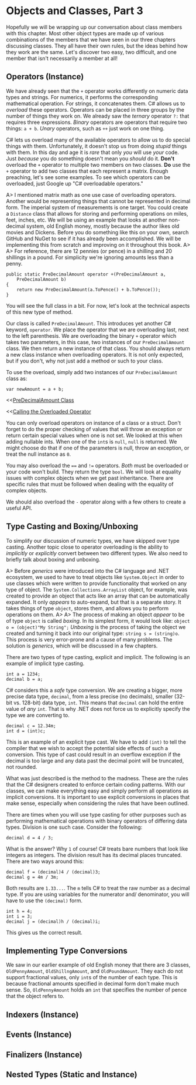 # Objects and Classes, Part 3

Hopefully we will be wrapping up our conversation about class members with this chapter.  Most other object types are made up of various combinations of the members that we have seen in our three chapters discussing classes.  They all have their own rules, but the ideas behind how they work are the same.  Let's discover two easy, two difficult, and one member that isn't necessarily a member at all!

## Operators \(Instance\)

We have already seen that the `+` operator works differently on numeric data types and strings.  For numerics, it performs the corresponding mathematical operation.  For strings, it concatenates them.  C# allows us to _overload_ these operators.  Operators can be placed in three groups by the number of things they work on.  We already saw the _ternary_ operator `?:` that requires three expressions.  _Binary_ operators are operators that require two things: `a + b`.  _Unary_ operators, such as `++` just work on one thing.

C# lets us overload many of the available operators to allow us to do special things with them.  Unfortunately, it doesn't stop us from doing _stupid_ things with them.  In this day and age it is _rare_ that only _you_ will use _your_ code.  Just _because_ you do something doesn't mean you _should_ do it.  __Don't__ overload the `+` operator to multiple two members on two classes.  __Do__ use the `+` operator to add two classes that each represent a matrix.  Enough preaching, let's see some examples.  To see which operators can be overloaded, just Google up "C# overloadable operators."

A> I mentioned matrix math as one use case of overloading operators.  Another would be representing things that cannot be represented in decimal form.  The imperial system of measurements is one target.  You could create a `Distance` class that allows for storing and performing operations on miles, feet, inches, etc.  We will be using an example that looks at another non-decimal system, old English money, mostly because the author likes old movies and Dickens.  Before you do something like this on your own, search GitHub and NuGet to see if it has already been accomplished.  We will be implementing this from scratch and improving on it throughout this book.
A>
A> For reference, there are 12 pennies \(or pence\) in a shilling and 20 shillings in a pound.  For simplicity we're ignoring amounts less than a penny.

    public static PreDecimalAmount operator +(PreDecimalAmount a, 
        PreDecimalAmount b)
    {
        return new PreDecimalAmount(a.ToPence() + b.ToPence());
    }

You will see the full class in a bit.  For now, let's look at the technical aspects of this new type of method.

Our class is called `PreDecimalAmount`.  This introduces yet another C# keyword, `operator`.  We place the operator that we are overloading last, next to the left parenthesis.  We are overloading the binary `+` operator which takes two parameters, in this case, two instances of our `PreDecimalAmount` class.  We then return a new instance of that class.  You should always return a new class instance when overloading operators.  It is not only expected, but if you don't, why not just add a method or such to your class.

To use the overload, simply add two instances of our `PreDecimalAmount` class as:

    var newAmount = a + b;

<<[PreDecimalAmount Class](cs/ch10-01.cs)

<<[Calling the Overloaded Operator](cs/ch10-02.cs)

You can only overload operators on instance of a class or a struct.  Don't forget to do the proper checking of values that will throw an exception or return certain special values when one is not set.  We looked at this when adding nullable ints.  When one of the `int`s is `null`, `null` is returned.  We might choose do that if one of the parameters is null, throw an exception, or treat the null instance as `0`.

You may also overload the `==` and `!=` operators.  _Both_ must be overloaded or your code won't build.  They return the type `bool`.  We will look at equality issues with complex objects when we get past inheritance.  There are specific rules that must be followed when dealing with the equality of complex objects.

We should also overload the `-` operator along with a few others to create a useful API.

## Type Casting and Boxing/Unboxing

To simplify our discussion of numeric types, we have skipped over type casting.  Another topic close to operator overloading is the ability to _implicitly_ or _explicitly_ convert between two different types.  We also need to briefly talk about boxing and unboxing.

A> Before _generics_ were introduced into the C# language and .NET ecosystem, we used to have to treat objects like `System.Object` in order to use classes which were written to provide functionality that worked on any type of object.  The `System.Collections.ArrayList` object, for example, was created to provide an object that acts like an array that can be automatically expanded.  It only _appears_ to auto-expand, but that is a separate story.  It takes things of type `object`, stores them, and allows you to perform operations on them.
A>
A> The process of making an object _appear_ to be of type `object` is called _boxing_.  In its simplest form, it would look like: `object o = (object)"My String";`  _Unboxing_ is the process of taking the object we created and turning it back into our original type: `string s = (string)o`.  This process is very error-prone and a cause of many problems.  The solution is _generics_, which will be discussed in a few chapters.

There are two types of type casting, explicit and implicit.  The following is an example of implicit type casting.

    int a = 1234;
    decimal b = a;

C# considers this a _safe_ type conversion.  We are creating a bigger, more precise data type, `decimal`, from a less precise \(no decimals\), smaller \(32-bit vs. 128-bit\) data type, `int`.  This means that `decimal` can hold the entire value of _any_ `int`.  That is why .NET does not force us to explicitly specify the type we are converting to.

    decimal c = 12.34m;
    int d = (int)c;

This is an example of an explicit type cast.  We have to add `(int)` to tell the compiler that we wish to accept the potential side effects of such a conversion.  This type of cast could result in an overflow exception if the decimal is too large and any data past the decimal point will be truncated, not rounded.

What was just described is the method to the madness.  These are the rules that the C# designers created to enforce certain coding patterns.  With our classes, we can make everything easy and simply perform all operations as implicit conversions.  It is important to use explicit conversions in places that make sense, especially when considering the rules that have been outlined.

There are times when you will use type casting for other purposes such as performing mathematical operations with binary operators of differing data types.  Division is one such case.  Consider the following:

    decimal d = 4 / 3;

What is the answer?  Why `1` of course!  C# treats bare numbers that look like integers as integers.  The division result has its decimal places truncated.  There are two ways around this:

    decimal f = (decimal)4 / (decimal)3;
    decimal g = 4m / 3m;

Both results are `1.33...`.  The `m` tells C# to treat the raw number as a decimal type.  If you are using variables for the numerator and/ denominator, you will have to use the `(decimal)` form.

    int h = 4;
    int i = 3;
    decimal j = (decimal)h / (decimal)i;

This gives us the correct result.

## Implementing Type Conversions

We saw in our earlier example of old English money that there are 3 classes, `OldPennyAmount`, `OldShillngAmount`, and `OldPoundAmount`.  They each do not support fractional values, only `int`s of the number of each type.  This is because fractional amounts specified in decimal form don't make much sense.  So, `OldPennyAmount` holds an `int` that specifies the number of pence that the object refers to.



## Indexers \(Instance\)

## Events \(Instance\)

## Finalizers \(Instance\)

## Nested Types \(Static and Instance\)
